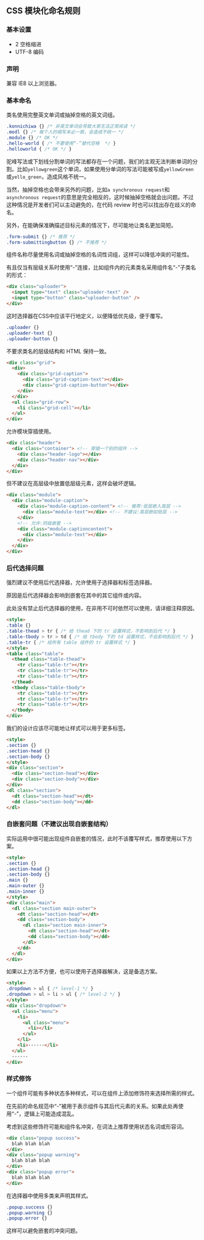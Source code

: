 ## CSS 模块化命名规则

### 基本设置

* 2 空格缩进
* UTF-8 编码

### 声明

兼容 IE8 以上浏览器。

### 基本命名

类名使用完整英文单词或抽掉空格的英文词组。

```CSS
.konnichiwa {} /* 非英文单词会导致大家无法正常阅读 */
.modl {} /* 每个人的缩写未必一致，会造成不统一 */
.module {} /* OK */
.hello-world { /* 不要使用“-”替代空格  */ }
.helloworld { /* OK */ }
```

驼峰写法或下划线分割单词的写法都存在一个问题，我们的主观无法判断单词的分割。比如`yellowgreen`这个单词，如果使用分单词的写法可能被写成`yellowGreen`或`yello_green`，造成风格不统一。

当然，抽掉空格也会带来另外的问题，比如`a synchronous request`和`asynchronous request`的意思是完全相反的，这时候抽掉空格就会出问题。不过这种情况是开发者们可以主动避免的，在代码 review 时也可以找出存在歧义的命名。

另外，在能确保准确描述目标元素的情况下，尽可能地让类名更加简短。

```CSS
.form-submit {} /* 推荐 */
.form-submittingbutton {} /* 不推荐 */
```

组件名称尽量使用名词或抽掉空格的名词性词组，这样可以降低冲突的可能性。

有且仅当有层级关系时使用“-”连接，比如组件内的元素类名采用组件名“-”子类名的形式：

```HTML
<div class="uploader">
  <input type="text" class="uploader-text" />
  <input type="button" class="uploader-button" />
</div>
```

这时选择器在CSS中应该平行地定义，以便降低优先级，便于覆写。

```CSS
.uploader {}
.uploader-text {}
.uploader-button {}
```

不要求类名的层级结构和 HTML 保持一致。

```HTML
<div class="grid">
  <div>
    <div class="grid-caption">
      <div class="grid-caption-text"></div>
      <div class="grid-caption-button"></div>
    </div>
  </div>
  <ul class="grid-row">
    <li class="grid-cell"></li>
  </ul>
</div>
```

允许模块穿插使用。

```HTML
<div class="header">
  <div class="container"> <!-- 穿插一个别的组件 -->
    <div class="header-logo"></div>
    <div class="header-nav"></div>
  </div>
</div>
```

但不建议在高层级中放置低层级元素，这样会破坏逻辑。

```HTML
<div class="module">
  <div class="module-caption">
    <div class="module-caption-content"> <!-- 推荐:低层嵌入高层 -->
      <div class="module-text"></div> <!-- 不建议:高层嵌如低层 -->
    </div>
    <!-- 允许:同级嵌套 -->
    <div class="module-captioncontent">
      <div class="module-text"></div>
    </div>
  </div>
</div>
```

### 后代选择问题

强烈建议不使用后代选择器，允许使用子选择器和标签选择器。

原因是后代选择器会影响到嵌套在其中的其它组件或内容。

此处没有禁止后代选择器的使用，在非用不可时依然可以使用，请详细注释原因。

```HTML
<style>
.table {}
.table-thead > tr { /* 给 thead 下的 tr 设置样式，不影响到后代 */ }
.table-tbody > tr > td { /* 给 tbody 下的 td 设置样式，不会影响到后代 */ }
.table-tr { /* 给所有 table 组件的 tr 设置样式 */ }
</style>
<table class="table">
  <thead class="table-thead">
    <tr class="table-tr"></tr>
    <tr class="table-tr"></tr>
    <tr class="table-tr"></tr>
  </thead>
  <tbody class="table-tbody">
    <tr class="table-tr"></tr>
    <tr class="table-tr"></tr>
    <tr class="table-tr"></tr>
  </tbody>
</div>
```

我们的设计应该尽可能地让样式可以用于更多标签。

```HTML
<style>
.section {}
.section-head {}
.section-body {}
</style>
<div class="section">
  <div class="section-head"></div>
  <div class="section-body"></div>
</div>
<dl class="section">
  <dt class="section-head"></dt>
  <dd class="section-body"></dd>
</dl>
```

### 自嵌套问题（不建议出现自嵌套结构）

实际运用中很可能出现组件自嵌套的情况，此时不该覆写样式，推荐使用以下方案。

```HTML
<style>
.section {}
.section-head {}
.section-body {}
.main {}
.main-outer {}
.main-inner {}
</style>
<div class="main">
  <dl class="section main-outer">
    <dt class="section-head"></dt>
    <dd class="section-body">
      <dl class="section main-inner">
        <dt class="section-head"></dt>
        <dd class="section-body"></dd>
      </dl>
    </dd>
  </dl>
</div>
```

如果以上方法不方便，也可以使用子选择器解决，这是备选方案。

```HTML
<style>
.dropdown > ul { /* level-1 */ }
.dropdown > ul > li > ul { /* level-2 */ }
</style>
<div class="dropdown">
  <ul class="menu">
    <li>
      <ul class="menu">
        <li></li>
      </ul>
    </li>
    <li>······</li>
  </ul>
  ······
</div>
```

### 样式修饰

一个组件可能有多种状态多种样式，可以在组件上添加修饰符来选择所需的样式。

在先前的命名规范中“-”被用于表示组件与其后代元素的关系。如果此处再使用“-”，逻辑上可能造成混乱。

考虑到这些修饰符可能和组件名冲突，在词法上推荐使用状态名词或形容词。

```HTML
<div class="popup success">
  blah blah blah
</div>
<div class="popup warning">
  blah blah blah
</div>
<div class="popup error">
  blah blah blah
</div>
```

在选择器中使用多类来声明其样式。

```CSS
.popup.success {}
.popup.warning {}
.popup.error {}
```

这样可以避免嵌套的冲突问题。
